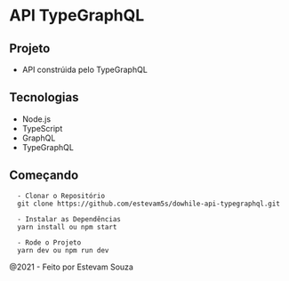 # API TypeGraphQL

## Projeto
- API constrúida pelo TypeGraphQL

## Tecnologias
- Node.js
- TypeScript
- GraphQL
- TypeGraphQL

## Começando
```
  - Clonar o Repositório
  git clone https://github.com/estevam5s/dowhile-api-typegraphql.git

  - Instalar as Dependências
  yarn install ou npm start

  - Rode o Projeto
  yarn dev ou npm run dev
```

@2021 - Feito por Estevam Souza
